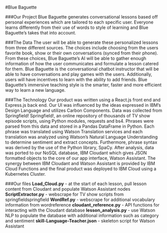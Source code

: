 #Blue Baguette

###Our Project
Blue Baguette generates conversational lessons based off personal experiences which are tailored to each specific user. Everyone learns differently from their use of words to style of learning and Blue Baguette’s takes that into account.

###The Data
The user will be able to generate these personalized lessons from three different sources.
The choices include choosing from the users favorite book, show or their own conversations (synced from their phone). From these choices, Blue Baguette’s AI will be able to gather enough information of how the user communicates and formulate a lesson catered for them. Blue Baguette is the conversational chatbot instructor that will be able to have conversations and play games with the users. Additionally, users will have incentives to learn with the ability to add friends. Blue Baguette’s immersive teaching style is the smarter, faster and more efficient way to learn a new language.


###The Technology
Our product was written using a React.js front end and Express.js back end. Our UI was influenced by the ideas expressed in IBM’s Design Language and utilizes Carbon Components. Data was collected from Springfield! Springfield!, an online repository of thousands of TV show episode scripts, using Python modules, requests and bs4. Phrases were parsed from this data and stored in a Pandas DataFrame in Python. Each phrase was translated using Watson Translation services and each translation was analyzed using Watson’s Natural Language Understanding to determine sentiment and extract concepts. Furthermore, phrase syntax was derived by the use of the Python library, SpaCy. After analysis, data was ported to our NoSQL database, IBM Cloudant which gives JSON formatted objects to the core of our app interface, Watson Assistant. The synergy between IBM Cloudant and Watson Assistant is provided by IBM Cloud Functions and the final product was deployed to IBM Cloud using a Kubernetes Cluster.

###Our files
**Load_Cloud.py** - at the start of each lesson, pull lesson content from Cloudant and populate Watson Assistant nodes
**ScriptExtractor.py** - webscrape for TV show scripts from springfieldspringfield
**WordRef.py** - webscrape for additional vocabulary information from wordreference
**cloudant_reference.py** - API functions for interacting with the Cloudant database
**lesson_analysis.py** - use Watson NLP to populate the database with additional information such as category and sentiment
**skill-Language-Teacher.json** - skeleton script for Watson Assistant
